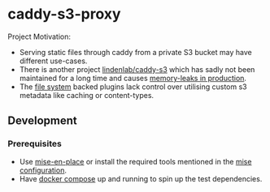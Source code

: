 # caddy-s3-proxy

Project Motivation:
- Serving static files through caddy from a private S3 bucket may have different use-cases.
- There is another project [lindenlab/caddy-s3](https://github.com/lindenlab/caddy-s3-proxy) which has sadly not been maintained for a long time and causes [memory-leaks in production](https://github.com/lindenlab/caddy-s3-proxy/issues/64).
- The [file system](https://caddyserver.com/docs/caddyfile/directives/fs) backed plugins lack control over utilising custom s3 metadata like caching or content-types.

## Development

### Prerequisites

- Use [mise-en-place](https://mise.jdx.dev/) or install the required tools mentioned in the [mise configuration](./.mise.toml).
- Have [docker compose](https://docs.docker.com/compose/) up and running to spin up the test dependencies.
